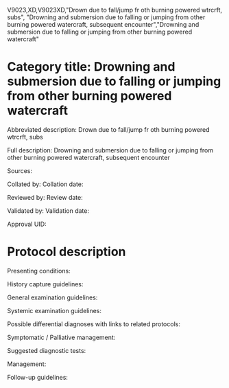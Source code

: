 V9023,XD,V9023XD,"Drown due to fall/jump fr oth burning powered wtrcrft, subs", "Drowning and submersion due to falling or jumping from other burning powered watercraft, subsequent encounter","Drowning and submersion due to falling or jumping from other burning powered watercraft"
# Category title: Drowning and submersion due to falling or jumping from other burning powered watercraft

Abbreviated description: Drown due to fall/jump fr oth burning powered wtrcrft, subs

Full description: Drowning and submersion due to falling or jumping from other burning powered watercraft, subsequent encounter

Sources:

Collated by:
Collation date:

Reviewed by:
Review date:

Validated by:
Validation date:

Approval UID:

# Protocol description

Presenting conditions:

History capture guidelines:

General examination guidelines:

Systemic examination guidelines:

Possible differential diagnoses with links to related protocols:

Symptomatic / Palliative management:

Suggested diagnostic tests:

Management:

Follow-up guidelines:
